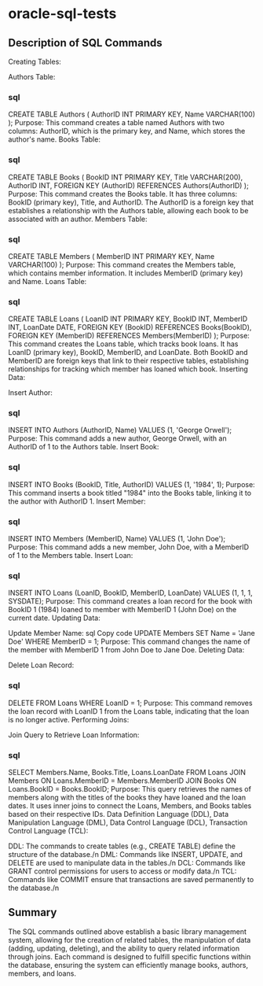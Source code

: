 # oracle-sql-tests
## Description of SQL Commands
Creating Tables:

Authors Table:

### sql

CREATE TABLE Authors (
    AuthorID INT PRIMARY KEY,
    Name VARCHAR(100)
);
Purpose: This command creates a table named Authors with two columns: AuthorID, which is the primary key, and Name, which stores the author's name.
Books Table:

### sql

CREATE TABLE Books (
    BookID INT PRIMARY KEY,
    Title VARCHAR(200),
    AuthorID INT,
    FOREIGN KEY (AuthorID) REFERENCES Authors(AuthorID)
);
Purpose: This command creates the Books table. It has three columns: BookID (primary key), Title, and AuthorID. The AuthorID is a foreign key that establishes a relationship with the Authors table, allowing each book to be associated with an author.
Members Table:

### sql

CREATE TABLE Members (
    MemberID INT PRIMARY KEY,
    Name VARCHAR(100)
);
Purpose: This command creates the Members table, which contains member information. It includes MemberID (primary key) and Name.
Loans Table:

### sql

CREATE TABLE Loans (
    LoanID INT PRIMARY KEY,
    BookID INT,
    MemberID INT,
    LoanDate DATE,
    FOREIGN KEY (BookID) REFERENCES Books(BookID),
    FOREIGN KEY (MemberID) REFERENCES Members(MemberID)
);
Purpose: This command creates the Loans table, which tracks book loans. It has LoanID (primary key), BookID, MemberID, and LoanDate. Both BookID and MemberID are foreign keys that link to their respective tables, establishing relationships for tracking which member has loaned which book.
Inserting Data:

Insert Author:

### sql

INSERT INTO Authors (AuthorID, Name) VALUES (1, 'George Orwell');
Purpose: This command adds a new author, George Orwell, with an AuthorID of 1 to the Authors table.
Insert Book:

### sql

INSERT INTO Books (BookID, Title, AuthorID) VALUES (1, '1984', 1);
Purpose: This command inserts a book titled "1984" into the Books table, linking it to the author with AuthorID 1.
Insert Member:

### sql

INSERT INTO Members (MemberID, Name) VALUES (1, 'John Doe');
Purpose: This command adds a new member, John Doe, with a MemberID of 1 to the Members table.
Insert Loan:

### sql

INSERT INTO Loans (LoanID, BookID, MemberID, LoanDate) VALUES (1, 1, 1, SYSDATE);
Purpose: This command creates a loan record for the book with BookID 1 (1984) loaned to member with MemberID 1 (John Doe) on the current date.
Updating Data:

Update Member Name:
sql
Copy code
UPDATE Members SET Name = 'Jane Doe' WHERE MemberID = 1;
Purpose: This command changes the name of the member with MemberID 1 from John Doe to Jane Doe.
Deleting Data:

Delete Loan Record:

### sql

DELETE FROM Loans WHERE LoanID = 1;
Purpose: This command removes the loan record with LoanID 1 from the Loans table, indicating that the loan is no longer active.
Performing Joins:

Join Query to Retrieve Loan Information:
### sql

SELECT Members.Name, Books.Title, Loans.LoanDate
FROM Loans
JOIN Members ON Loans.MemberID = Members.MemberID
JOIN Books ON Loans.BookID = Books.BookID;
Purpose: This query retrieves the names of members along with the titles of the books they have loaned and the loan dates. It uses inner joins to connect the Loans, Members, and Books tables based on their respective IDs.
Data Definition Language (DDL), Data Manipulation Language (DML), Data Control Language (DCL), Transaction Control Language (TCL):

DDL: The commands to create tables (e.g., CREATE TABLE) define the structure of the database./n
DML: Commands like INSERT, UPDATE, and DELETE are used to manipulate data in the tables./n
DCL: Commands like GRANT control permissions for users to access or modify data./n
TCL: Commands like COMMIT ensure that transactions are saved permanently to the database./n

## Summary

The SQL commands outlined above establish a basic library management system, allowing for the creation of related tables, the manipulation of data (adding, updating, deleting), and the ability to query related information through joins. Each command is designed to fulfill specific functions within the database, ensuring the system can efficiently manage books, authors, members, and loans.



